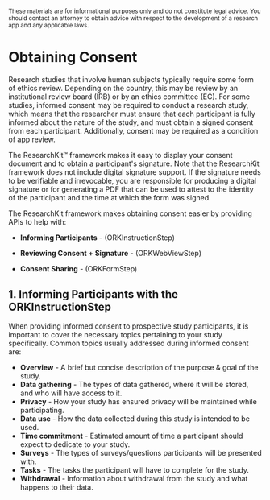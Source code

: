 # 
<sub>These materials are for informational purposes only and do not constitute legal advice. You should contact an attorney to obtain advice with respect to the development of a research app and any applicable laws.</sub>

# Obtaining Consent

Research studies that involve human subjects typically require some form of ethics review. Depending on the country, this may be review by an institutional review board (IRB) or by an ethics committee (EC). For some studies, informed consent may be required to conduct a research study, which means that the researcher must ensure that each participant is fully informed about the nature of the study, and must obtain a signed consent from each participant.  Additionally, consent may be required as a condition of app review.

The ResearchKit™ framework makes it easy to display your consent document and to obtain a participant's signature. Note that the ResearchKit framework does not include digital signature support. If the signature needs to be verifiable and irrevocable, you are responsible for producing a digital signature or for generating a PDF that can be used to attest to the identity of the participant and the time at which the form was signed.

The ResearchKit framework makes obtaining consent easier by providing APIs to help with:

- **Informing Participants** - (ORKInstructionStep)

- **Reviewing Consent + Signature** - (ORKWebViewStep)

- **Consent Sharing** - (ORKFormStep)


## 1. Informing Participants with the ORKInstructionStep

When providing informed consent to prospective study participants, it is important to cover the necessary topics pertaining to your study specifically. Common topics usually addressed during informed consent are: 

* **Overview** - A brief but concise description of the purpose & goal of the study.
* **Data gathering** - The types of data gathered, where it will be stored, and who will have access to it.
* **Privacy** -  How your study has ensured privacy will be maintained while participating.
* **Data use** - How the data collected during this study is intended to be used. 
* **Time commitment** - Estimated amount of time a participant should expect to dedicate to your study.
* **Surveys** - The types of surveys/questions participants will be presented with.
* **Tasks** - The tasks the participant will have to complete for the study.
* **Withdrawal** - Information about withdrawal from the study and what happens to their data.  

